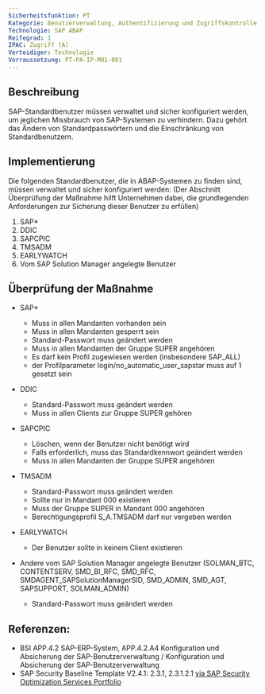 ```yaml
---
Sicherheitsfunktion: PT
Kategorie: Benutzerverwaltung, Authentifizierung und Zugriffskontrolle
Technologie: SAP ABAP
Reifegrad: 1
IPAC: Zugriff (A)
Verteidiger: Technologie
Vorraussetzung: PT-PA-IP-M01-001
---
```


## Beschreibung

SAP-Standardbenutzer müssen verwaltet und sicher konfiguriert werden, um jeglichen Missbrauch von SAP-Systemen zu verhindern. Dazu gehört das Ändern von Standardpasswörtern und die Einschränkung von Standardbenutzern.

## Implementierung

Die folgenden Standardbenutzer, die in ABAP-Systemen zu finden sind, müssen verwaltet und sicher konfiguriert werden: (Der Abschnitt Überprüfung der Maßnahme hilft Unternehmen dabei, die grundlegenden Anforderungen zur Sicherung dieser Benutzer zu erfüllen)
1. SAP*
2. DDIC
3. SAPCPIC
4. TMSADM
5. EARLYWATCH
6. Vom SAP Solution Manager angelegte Benutzer


## Überprüfung der Maßnahme

- SAP*
  - Muss in allen Mandanten vorhanden sein
  - Muss in allen Mandanten gesperrt sein
  - Standard-Passwort muss geändert werden
  - Muss in allen Mandanten der Gruppe SUPER angehören
  - Es darf kein Profil zugewiesen werden (insbesondere SAP_ALL)
  - der Profilparameter login/no_automatic_user_sapstar muss auf 1 gesetzt sein


- DDIC
  - Standard-Passwort muss geändert werden
  - Muss in allen Clients zur Gruppe SUPER gehören

- SAPCPIC
  - Löschen, wenn der Benutzer nicht benötigt wird
  - Falls erforderlich, muss das Standardkennwort geändert werden
  - Muss in allen Mandanten der Gruppe SUPER angehören

- TMSADM
  - Standard-Passwort muss geändert werden
  - Sollte nur in Mandant 000 existieren
  - Muss der Gruppe SUPER in Mandant 000 angehören
  - Berechtigungsprofil S_A.TMSADM darf nur vergeben werden

- EARLYWATCH
  - Der Benutzer sollte in keinem Client existieren

- Andere vom SAP Solution Manager angelegte Benutzer (SOLMAN_BTC, CONTENTSERV, SMD_BI_RFC, SMD_RFC, SMDAGENT_SAPSolutionManagerSID, SMD_ADMIN, SMD_AGT, SAPSUPPORT, SOLMAN_ADMIN)
  - Standard-Passwort muss geändert werden

## Referenzen:
- BSI APP.4.2 SAP-ERP-System, APP.4.2.A4 Konfiguration und Absicherung der SAP-Benutzerverwaltung / Konfiguration und Absicherung der SAP-Benutzerverwaltung
- SAP Security Baseline Template V2.4.1: 2.3.1, 2.3.1.2.1 [via SAP Security Optimization Services Portfolio](https://support.sap.com/sos)
